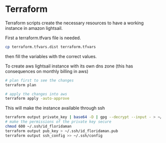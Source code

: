 # Terraform

Terraform scripts create the necessary resources to have a working instance in amazon lightsail.

First a terraform.tfvars file is needed.

```bash
cp terraform.tfvars.dist terraform.tfvars
```
then fill the variables with the correct values.


To create aws lightsail instance with its own dns zone (this has consequences on monthly billing in aws)
```bash
# plan first to see the changes
terraform plan

# apply the changes into aws
terraform apply -auto-approve
```

This will make the instance available through ssh
```bash
terraform output private_key | base64 -D | gpg --decrypt --input - > ~/.ssh/id_floridaman
# make the permissions of the private key secure
chmod 600 ~/.ssh/id_floridaman 
terraform output pub_key > ~/.ssh/id_floridaman.pub
terraform output ssh_config >> ~/.ssh/config
```